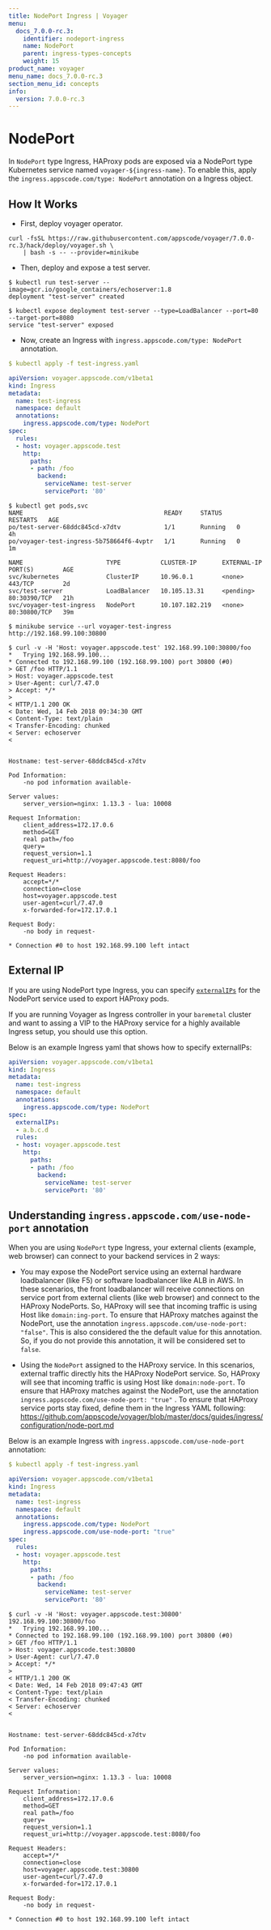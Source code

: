```yaml
---
title: NodePort Ingress | Voyager
menu:
  docs_7.0.0-rc.3:
    identifier: nodeport-ingress
    name: NodePort
    parent: ingress-types-concepts
    weight: 15
product_name: voyager
menu_name: docs_7.0.0-rc.3
section_menu_id: concepts
info:
  version: 7.0.0-rc.3
---
```


# NodePort

In `NodePort` type Ingress, HAProxy pods are exposed via a NodePort type Kubernetes service named `voyager-${ingress-name}`. To enable this, apply the `ingress.appscode.com/type: NodePort` annotation on a Ingress object.

## How It Works

- First, deploy voyager operator.

```console
curl -fsSL https://raw.githubusercontent.com/appscode/voyager/7.0.0-rc.3/hack/deploy/voyager.sh \
    | bash -s -- --provider=minikube
```

- Then, deploy and expose a test server.

```console
$ kubectl run test-server --image=gcr.io/google_containers/echoserver:1.8
deployment "test-server" created

$ kubectl expose deployment test-server --type=LoadBalancer --port=80 --target-port=8080
service "test-server" exposed
```

- Now, create an Ingress with `ingress.appscode.com/type: NodePort` annotation.

```yaml
$ kubectl apply -f test-ingress.yaml

apiVersion: voyager.appscode.com/v1beta1
kind: Ingress
metadata:
  name: test-ingress
  namespace: default
  annotations:
    ingress.appscode.com/type: NodePort
spec:
  rules:
  - host: voyager.appscode.test
    http:
      paths:
      - path: /foo
        backend:
          serviceName: test-server
          servicePort: '80'
```

```console
$ kubectl get pods,svc
NAME                                       READY     STATUS    RESTARTS   AGE
po/test-server-68ddc845cd-x7dtv            1/1       Running   0          4h
po/voyager-test-ingress-5b758664f6-4vptr   1/1       Running   0          1m

NAME                       TYPE           CLUSTER-IP       EXTERNAL-IP   PORT(S)        AGE
svc/kubernetes             ClusterIP      10.96.0.1        <none>        443/TCP        2d
svc/test-server            LoadBalancer   10.105.13.31     <pending>     80:30390/TCP   21h
svc/voyager-test-ingress   NodePort       10.107.182.219   <none>        80:30800/TCP   39m
```

```console
$ minikube service --url voyager-test-ingress
http://192.168.99.100:30800
```

```console
$ curl -v -H 'Host: voyager.appscode.test' 192.168.99.100:30800/foo
*   Trying 192.168.99.100...
* Connected to 192.168.99.100 (192.168.99.100) port 30800 (#0)
> GET /foo HTTP/1.1
> Host: voyager.appscode.test
> User-Agent: curl/7.47.0
> Accept: */*
>
< HTTP/1.1 200 OK
< Date: Wed, 14 Feb 2018 09:34:30 GMT
< Content-Type: text/plain
< Transfer-Encoding: chunked
< Server: echoserver
<


Hostname: test-server-68ddc845cd-x7dtv

Pod Information:
	-no pod information available-

Server values:
	server_version=nginx: 1.13.3 - lua: 10008

Request Information:
	client_address=172.17.0.6
	method=GET
	real path=/foo
	query=
	request_version=1.1
	request_uri=http://voyager.appscode.test:8080/foo

Request Headers:
	accept=*/*
	connection=close
	host=voyager.appscode.test
	user-agent=curl/7.47.0
	x-forwarded-for=172.17.0.1

Request Body:
	-no body in request-

* Connection #0 to host 192.168.99.100 left intact
```

## External IP
If you are using NodePort type Ingress, you can specify [`externalIPs`](https://kubernetes.io/docs/concepts/services-networking/service/#external-ips) for the NodePort service used to export HAProxy pods.

If you are running Voyager as Ingress controller in your `baremetal` cluster and want to assing a VIP to the HAProxy service for a highly available Ingress setup, you should use this option.

Below is an example Ingress yaml that shows how to specify externalIPs:

```yaml
apiVersion: voyager.appscode.com/v1beta1
kind: Ingress
metadata:
  name: test-ingress
  namespace: default
  annotations:
    ingress.appscode.com/type: NodePort
spec:
  externalIPs:
  - a.b.c.d
  rules:
  - host: voyager.appscode.test
    http:
      paths:
      - path: /foo
        backend:
          serviceName: test-server
          servicePort: '80'
```

## Understanding `ingress.appscode.com/use-node-port` annotation

When you are using `NodePort` type Ingress, your external clients (example, web browser) can connect to your backend services in 2 ways:

 - You may expose the NodePort service using an external hardware loadbalancer (like F5) or software loadbalancer like ALB in AWS. In these scenarios, the front loadbalancer will receive connections on service port from external clients (like web browser) and connect to the HAProxy NodePorts. So, HAProxy will see that incoming traffic is using Host like `domain:ing-port`. To ensure that HAProxy matches against the NodePort, use the annotation `ingress.appscode.com/use-node-port: "false"`. This is also considered the the default value for this annotation. So, if you do not provide this annotation, it will be considered set to `false`.

 - Using the `NodePort` assigned to the HAProxy service. In this scenarios, external traffic directly hits the HAProxy NodePort service. So, HAProxy will see that incoming traffic is using Host like `domain:node-port`. To ensure that HAProxy matches against the NodePort, use the annotation `ingress.appscode.com/use-node-port: "true"` .
To ensure that HAProxy service ports stay fixed, define them in the Ingress YAML following: https://github.com/appscode/voyager/blob/master/docs/guides/ingress/configuration/node-port.md

Below is an example Ingress with `ingress.appscode.com/use-node-port` annotation:

```yaml
$ kubectl apply -f test-ingress.yaml

apiVersion: voyager.appscode.com/v1beta1
kind: Ingress
metadata:
  name: test-ingress
  namespace: default
  annotations:
    ingress.appscode.com/type: NodePort
    ingress.appscode.com/use-node-port: "true"
spec:
  rules:
  - host: voyager.appscode.test
    http:
      paths:
      - path: /foo
        backend:
          serviceName: test-server
          servicePort: '80'
```

```console
$ curl -v -H 'Host: voyager.appscode.test:30800' 192.168.99.100:30800/foo
*   Trying 192.168.99.100...
* Connected to 192.168.99.100 (192.168.99.100) port 30800 (#0)
> GET /foo HTTP/1.1
> Host: voyager.appscode.test:30800
> User-Agent: curl/7.47.0
> Accept: */*
>
< HTTP/1.1 200 OK
< Date: Wed, 14 Feb 2018 09:47:43 GMT
< Content-Type: text/plain
< Transfer-Encoding: chunked
< Server: echoserver
<


Hostname: test-server-68ddc845cd-x7dtv

Pod Information:
	-no pod information available-

Server values:
	server_version=nginx: 1.13.3 - lua: 10008

Request Information:
	client_address=172.17.0.6
	method=GET
	real path=/foo
	query=
	request_version=1.1
	request_uri=http://voyager.appscode.test:8080/foo

Request Headers:
	accept=*/*
	connection=close
	host=voyager.appscode.test:30800
	user-agent=curl/7.47.0
	x-forwarded-for=172.17.0.1

Request Body:
	-no body in request-

* Connection #0 to host 192.168.99.100 left intact
```